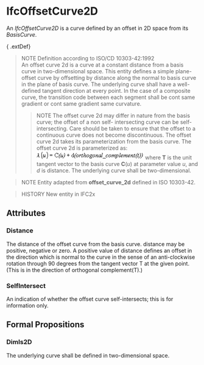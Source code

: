 # IfcOffsetCurve2D

An _IfcOffsetCurve2D_ is a curve defined by an offset in 2D space from its _BasisCurve_.

{ .extDef}
> NOTE Definition according to ISO/CD 10303-42:1992  
> An offset curve 2d is a curve at a constant distance from a basis curve in two-dimensional space. This entity defines a simple plane-offset curve by offsetting by distance along the normal to basis curve in the plane of basis curve. The underlying curve shall have a well-defined tangent direction at every point. In the case of a composite curve, the transition code between each segment shall be cont same gradient or cont same gradient same curvature. 
>> NOTE  The offset curve 2d may differ in nature from the basis curve; the offset of a non self- intersecting curve can be self-intersecting. Care should be taken to ensure that the offset to a continuous curve does not become discontinuous.
>  The offset curve 2d takes its parameterization from the basis curve. The offset curve 2d is parameterized as: 
>> ![Math](../../../../figures/ifcoffsetcurve2d-math1.gif)
>  where **T** is the unit tangent vector to the basis curve **C**(_u_) at parameter value _u_, and _d_ is distance. The underlying curve shall be two-dimensional.

> NOTE  Entity adapted from **offset_curve_2d** defined in ISO 10303-42.

> HISTORY  New entity in IFC2x

## Attributes

### Distance
The distance of the offset curve from the basis curve. distance may be positive, negative or zero. A positive value of distance defines an offset in the direction which is normal to the curve in the sense of an anti-clockwise rotation through 90 degrees from the tangent vector T at the given point. (This is in the direction of orthogonal complement(T).)

### SelfIntersect
An indication of whether the offset curve self-intersects; this is for information only.

## Formal Propositions

### DimIs2D
The underlying curve shall be defined in two-dimensional space.
